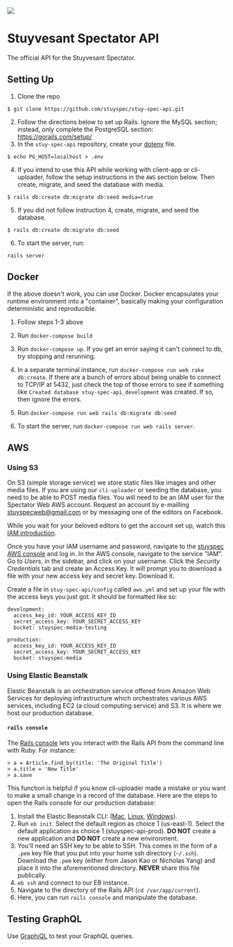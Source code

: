 <img src="https://imgur.com/aPbzogH.png"/>

# Stuyvesant Spectator API
The official API for the Stuyvesant Spectator.

## Setting Up
1. Clone the repo
```
$ git clone https://github.com/stuyspec/stuy-spec-api.git
```
2. Follow the directions below to set up Rails. Ignore the MySQL section; instead, only complete the PostgreSQL section: https://gorails.com/setup/
3. In the `stuy-spec-api` repository, create your [dotenv](https://github.com/bkeepers/dotenv) file.
```
$ echo PG_HOST=localhost > .env
```
4. If you intend to use this API while working with client-app or cli-uploader, follow the setup instructions in the `AWS` section below. Then create, migrate, and seed the database with media.
```
$ rails db:create db:migrate db:seed media=true
```
5. If you did not follow instruction 4, create, migrate, and seed the database.
```
$ rails db:create db:migrate db:seed
```
6. To start the server, run:
```
rails server
```

## Docker
If the above doesn't work, you can use Docker. Docker encapsulates your runtime environment into
a "container", basically making your configuration deterministic and reproducible.

1. Follow steps 1-3 above

2. Run `docker-compose build`

3. Run `docker-compose up`. If you get an error saying it can't
connect to db, try stopping and rerunning.

4. In a separate terminal instance, run `docker-compose run web rake db:create`. If there are a bunch of errors about being unable to connect to TCP/IP at 5432, just check the top of those errors to see if something like `Created database stuy-spec-api_development` was created. If so, then ignore the errors.

5. Run `docker-compose run web rails db:migrate db:seed`

6. To start the server, run `docker-compose run web rails server`.


## AWS

### Using S3

On S3 (simple storage service) we store static files like images and other media files. If you are using our `cli-uploader` or seeding the database, you need to be able to POST media files. You will need to be an IAM user for the Spectator Web AWS account. Request an account by e-mailling [stuyspecweb@gmail.com](mailto:stuyspecweb@gmail.com) or by messaging one of the editors on Facebook.

While you wait for your beloved editors to get the account set up, watch this [IAM introduction](https://www.youtube.com/watch?v=Ul6FW4UANGc).

Once you have your IAM username and password, navigate to the [stuyspec AWS console](https://stuyspec.signin.aws.amazon.com/console) and log in. In the AWS console, navigate to the service "IAM". Go to _Users_, in the sidebar, and click on your username. Click the _Security Credentials_ tab and create an Access Key. It will prompt you to download a file with your new access key and secret key. Download it.

Create a file in `stuy-spec-api/config` called `aws.yml` and set up your file with the access keys you just got. It should be formatted like so:
```
development:
  access_key_id: YOUR_ACCESS_KEY_ID
  secret_access_key: YOUR_SECRET_ACCESS_KEY
  bucket: stuyspec-media-testing

production:
  access_key_id: YOUR_ACCESS_KEY_ID
  secret_access_key: YOUR_SECRET_ACCESS_KEY
  bucket: stuyspec-media
```

### Using Elastic Beanstalk

Elastic Beanstalk is an orchestration service offered from Amazon Web Services for deploying infrastructure which orchestrates various AWS services, including EC2 (a cloud computing service) and S3. It is where we host our production database.

#### `rails console` 

The [Rails console](http://guides.rubyonrails.org/command_line.html#rails-console) lets you interact with the Rails API from the command line with Ruby. For instance:
```
> a = Article.find_by(title: 'The Original Title')
> a.title = 'New Title'
> a.save
```
This function is helpful if you know cli-uploader made a mistake or you want to make a small change in a record of the database. Here are the steps to open the Rails console for our production database:
1. Install the Elastic Beanstalk CLI: ([Mac](https://docs.aws.amazon.com/elasticbeanstalk/latest/dg/eb-cli3-install-osx.html), [Linux](https://docs.aws.amazon.com/elasticbeanstalk/latest/dg/eb-cli3-install-linux.html), [Windows](https://docs.aws.amazon.com/elasticbeanstalk/latest/dg/eb-cli3-install-windows.html)).
2. Run `eb init`. Select the default region as choice 1 (us-east-1). Select the default application as choice 1 (stuyspec-api-prod). **DO NOT** create a new application and **DO NOT** create a new environment.
3. You'll need an SSH key to be able to SSH. This comes in the form of a `.pem` key file that you put into your home ssh directory (`~/.ssh`). Download the `.pem` key (either from Jason Kao or Nicholas Yang) and place it into the aforementioned directory. **NEVER** share this file publically.
4. `eb ssh` and connect to our EB instance.
5. Navigate to the directory of the Rails API (`cd /var/app/current`).
6. Here, you can run `rails console` and manipulate the database.

## Testing GraphQL

Use [GraphiQL](https://github.com/graphql/graphiql) to test your GraphQL queries.

<!--
![alt text](https://i.imgur.com/uti8BnI.png))
# Docker

## Setting Up
1. Clone the repo (`git clone https://github.com/stuyspec/stuy-spec-api.git`)
2. Install Ruby. We highly suggest rbenv or rvm
3. Install Rails 5.1
4. Install PostgreSQL (`brew install postgres` on Mac OS)
5. Install Docker
6. Create a file with name `.env` in the repository and write in it: `PG_HOST-db`. Run `docker-compose build`
7. Run `docker-compose up`. If you get an error saying it can't connect to db, try stopping
and rerunning.
8. In a separate terminal instance, run `docker-compose run web rake db:create`. If there are a bunch of errors about being unable to connect to TCP/IP at 5432, just check the top of those errors to see if something like `Created database stuy-spec-api_development` was created. If so, then ignore the errors.
9. Run `docker-compose run web rails db:migrate db:seed`
10. To start the server, run `docker-compose run web rails server`.


## Troubleshooting

### Server exited at `docker-compose up`
Check the last few lines of the server log in your shell.
1. A server is already running.
```
web_1  | A server is already running. Check /stuy-spec-api/tmp/pids/server.pid.
web_1  | => Booting Puma
web_1  | => Rails 5.1.2 application starting in development on http://0.0.0.0:3000
web_1  | => Run `rails server -h` for more startup options
web_1  | Exiting
stuyspecapi_web_1 exited with code 1
```
To solve this problem, we need to remove the `server.pid` file. Navigate to the stuy-spec-api directory and run:
```
rm tmp/pids/server.pid
```

### Connection refused at `docker-compose run web ...`
```
could not connect to server: Connection refused
	Is the server running on host "localhost" (127.0.0.1) and accepting
	TCP/IP connections on port 5432?
```
You might have a server already running that has not shut down correctly. Run `brew services stop postgresql`

In general, if you run into this error, the command may have already worked. Look at the top of the error. If you tried to run `docker-compose run web rails db:create` and, on top of the Connection refusal, it says "Created database...", the command worked. It may have interrupted the `db:migrate`, so run `docker-compose run web rails db:migrate` as an individual function separated from the `db:create`.

If that is not the case, run `postgres -D /usr/local/var/postgres`. You may see something like this:
```
FATAL:  lock file "postmaster.pid" already exists
HINT:  Is another postmaster (PID 15556) running in data directory "/usr/local/var/postgres"?
```
Run `kill -9 THE_PID`, and you should be good to go.

### Database drop/reset fails
```
Couldn't drop database 'stuy-spec-api_development'
rails aborted!
ActiveRecord::StatementInvalid: PG::ObjectInUse: ERROR:  database "stuy-spec-api_development" is being accessed by other users
DETAIL:  There are {SOME_NUMBER} other sessions using the database.
```
There is a rake task for deleting these sessions in `lib/tasks/kill_postgres_connections.rake`. To run the task, do
```sh
docker-compose run web rake kill_postgres_connections
```
This should kill related postgres connections, and database drop/reset should now work.

If dropping the database still does not work, use the initializer at `config/initializers/postgresql_database_tasks.rb` by adding an environment option to the rake task like so:
```sh
docker-compose run web rake environment db:drop
```

### Cannot `bundle install`
If you need to add gems and the `bundle install` is [repetitively failing](https://stackoverflow.com/questions/6971290/running-bundle-install-fails-and-asks-me-to-run-bundle-install), you need to rebuild your Docker image to update the `Gemfile.lock`.
```
$ docker run web bundle install
$ docker build
```
-->
